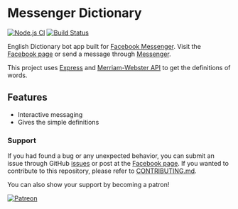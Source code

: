 
# Messenger Dictionary

[![Node.js CI](https://github.com/eidoriantan/messenger-dictionary/workflows/Node.js%20CI/badge.svg)](https://github.com/eidoriantan/messenger-dictionary/actions?query=workflow%3A%22Node.js+CI%22)
[![Build Status](https://travis-ci.com/eidoriantan/messenger-dictionary.svg?branch=master)](https://travis-ci.com/eidoriantan/messenger-dictionary)

English Dictionary bot app built for [Facebook Messenger](https://messenger.com).
Visit the [Facebook page](https://fb.com/msgr.dictionary) or send a message
through [Messenger](https://m.me/msgr.dictionary).

This project uses [Express](https://expressjs.com) and
[Merriam-Webster API](https://dictionaryapi.com) to get the definitions of words.

## Features
 * Interactive messaging
 * Gives the simple definitions

### Support
If you had found a bug or any unexpected behavior, you can submit an issue
through GitHub
[issues](https://github.com/eidoriantan/messenger-dictionary/issues) or post at
the [Facebook page](https://fb.com/msgr.dictionary). If you wanted to contribute
to this repository, please refer to
[CONTRIBUTING.md](https://github.com/eidoriantan/messenger-dictionary/blob/master/CONTRIBUTING.md).

You can also show your support by becoming a patron!

[![Patreon](https://c5.patreon.com/external/logo/become_a_patron_button.png)](https://www.patreon.com/eidoriantan)
